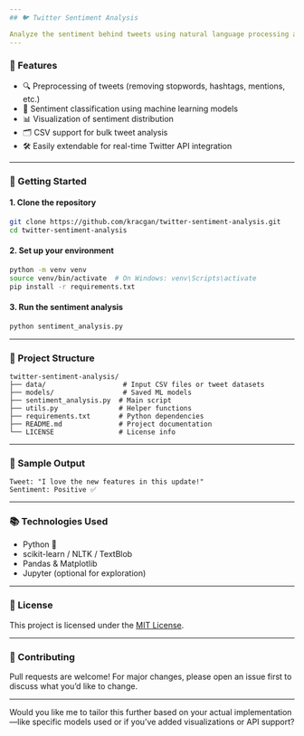 ```yaml
---
## 🐦 Twitter Sentiment Analysis

Analyze the sentiment behind tweets using natural language processing and machine learning. This project classifies tweets as **positive**, **negative**, or **neutral**, helping uncover public opinion at scale.
---
```


### 📌 Features

- 🔍 Preprocessing of tweets (removing stopwords, hashtags, mentions, etc.)
- 🧠 Sentiment classification using machine learning models
- 📊 Visualization of sentiment distribution
- 🗂️ CSV support for bulk tweet analysis
- 🛠️ Easily extendable for real-time Twitter API integration

---

### 🚀 Getting Started

#### 1. Clone the repository

```bash
git clone https://github.com/kracgan/twitter-sentiment-analysis.git
cd twitter-sentiment-analysis
```

#### 2. Set up your environment

```bash
python -m venv venv
source venv/bin/activate  # On Windows: venv\Scripts\activate
pip install -r requirements.txt
```

#### 3. Run the sentiment analysis

```bash
python sentiment_analysis.py
```

---

### 📁 Project Structure

```
twitter-sentiment-analysis/
├── data/                   # Input CSV files or tweet datasets
├── models/                 # Saved ML models
├── sentiment_analysis.py  # Main script
├── utils.py               # Helper functions
├── requirements.txt       # Python dependencies
├── README.md              # Project documentation
└── LICENSE                # License info
```

---

### 🧪 Sample Output

```
Tweet: "I love the new features in this update!"
Sentiment: Positive ✅
```

---

### 📚 Technologies Used

- Python 🐍
- scikit-learn / NLTK / TextBlob
- Pandas & Matplotlib
- Jupyter (optional for exploration)

---

### 📄 License

This project is licensed under the [MIT License](LICENSE).

---

### 🙌 Contributing

Pull requests are welcome! For major changes, please open an issue first to discuss what you’d like to change.

---

Would you like me to tailor this further based on your actual implementation—like specific models used or if you’ve added visualizations or API support?
